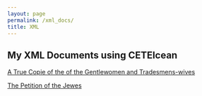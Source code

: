 ```yaml
---
layout: page
permalink: /xml_docs/
title: XML
---
```



<div id="archives">
<h2>My XML Documents using CETEIcean</h2>
<!-- add links to the HTML versions of your XML files below-->
<p><a href="../xml/johnson_assignment 4_trans1.html">A True Copie of the of the Gentlewomen and Tradesmens-wives</a></p>
<p><a href="../xml/johnson_assignment 4_trans2.html">The Petition of the Jewes</a></p>

</div>
